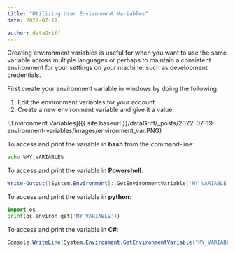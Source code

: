 ```yaml
---
title: "Utilizing User Environment Variables"
date: 2022-07-19

author: dataGriff
---
```


Creating environment variables is useful for when you want to use the same variable across multiple languages or perhaps to maintain a consistent environment for your settings on your machine, such as development credentials.

First create your environment variable in windows by doing the following:

1. Edit the environment variables for your account.
2. Create a new environment variable and give it a value.

![Environment Variables]({{ site.baseurl }}/dataGriff/_posts/2022-07-19-environment-variables/images/environment_var.PNG)

To access and print the variable in **bash** from the command-line:

```bash
echo %MY_VARIABLE%
```

To access and print the variable in **Powershell**:

```powershell
Write-Output([System.Environment]::GetEnvironmentVariable('MY_VARIABLE'))
```

To access and print the variable in **python**:

```python
import os
print(os.environ.get('MY_VARIABLE'))
```

To access and print the variable in **C#**:

```c#
Console.WriteLine(System.Environment.GetEnvironmentVariable("MY_VARIABLE"));
```
